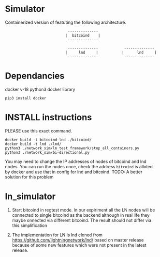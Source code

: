 # Simulator
Containerized version of featuting the following architecture. 


                                 --------------
                                |  bitcoind    |
                                 --------------
                  
                                 --------------            --------------
                                |     lnd     |           |      lnd     |
                                 --------------            --------------

# Dependancies
docker v-18
python3 docker library

```
pip3 install docker
```
# INSTALL instructions

PLEASE use this exact command. 
```
docker build -t bitcoind-lnd ./bitcoind/
docker build -t lnd ./lnd/
python3 ./network_sim/ln_test_framework/stop_all_containers.py
python3 ./network_sim/bi-directional.py
```
You may need to change the IP addresses of nodes of bitcoind and lnd nodes. You can run the nodes once, check the address `bitcoind` is alloted by docker and use that in config for lnd and bitcoind. TODO: A better solution for this problem

# ln_simulator

1) Start bitcoind in regtest mode. In our expiriment all the LN nodes will be connected to single bitcoind as the backend although in real life they maybe onnected via different bitcoind. The result should not differ via this simplification

2) The implementation for LN is lnd cloned from https://github.com/lightningnetwork/lnd/ based on master release because of some new features which were not present in the latest release. 
